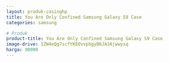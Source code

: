```yaml
---
layout: produk-casinghp
title: You Are Only Confined Samsung Galaxy S9 Case
categories: samsung

# Produk
product-title: You Are Only Confined Samsung Galaxy S9 Case
image-drive: 1ZW4eQg7scfYKEOvvphgyB8JA16jwwysq
harga: 90000
---
```

